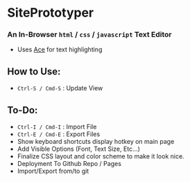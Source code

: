 # SitePrototyper

### An In-Browser `html` / `css` / `javascript` Text Editor


- Uses [Ace](https://ace.c9.io "Visit the Ace homepage") for text highlighting

## How to Use:
- `Ctrl-S / Cmd-S` : Update View

## To-Do:
- `Ctrl-I / Cmd-I` : Import File
- `Ctrl-E / Cmd-E` : Export Files
- Show keyboard shortcuts display hotkey on main page
- Add Visible Options (Font, Text Size, Etc...)
- Finalize CSS layout and color scheme to make it look nice.
- Deployment To Github Repo / Pages
- Import/Export from/to git
